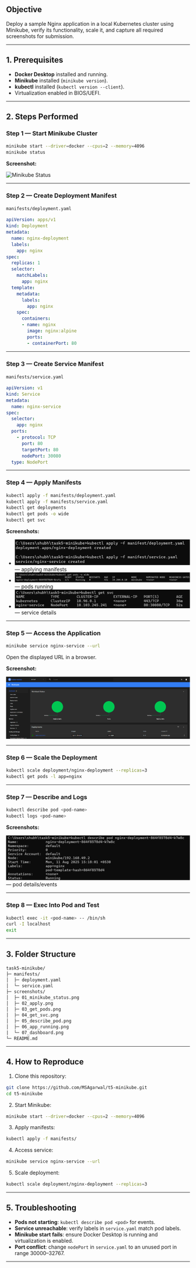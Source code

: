 ## Objective
Deploy a sample Nginx application in a local Kubernetes cluster using Minikube, verify its functionality, scale it, and capture all required screenshots for submission.

---

## 1. Prerequisites
- **Docker Desktop** installed and running.
- **Minikube** installed (`minikube version`).
- **kubectl** installed (`kubectl version --client`).
- Virtualization enabled in BIOS/UEFI.

---

## 2. Steps Performed

### Step 1 — Start Minikube Cluster
```bash
minikube start --driver=docker --cpus=2 --memory=4096
minikube status
````

**Screenshot:** 

![Minikube Status](screenshots/01_minikube_status.png)

---

### Step 2 — Create Deployment Manifest

`manifests/deployment.yaml`

```yaml
apiVersion: apps/v1
kind: Deployment
metadata:
  name: nginx-deployment
  labels:
    app: nginx
spec:
  replicas: 1
  selector:
    matchLabels:
      app: nginx
  template:
    metadata:
      labels:
        app: nginx
    spec:
      containers:
      - name: nginx
        image: nginx:alpine
        ports:
        - containerPort: 80
```

---

### Step 3 — Create Service Manifest

`manifests/service.yaml`

```yaml
apiVersion: v1
kind: Service
metadata:
  name: nginx-service
spec:
  selector:
    app: nginx
  ports:
    - protocol: TCP
      port: 80
      targetPort: 80
      nodePort: 30080
  type: NodePort
```

---

### Step 4 — Apply Manifests

```bash
kubectl apply -f manifests/deployment.yaml
kubectl apply -f manifests/service.yaml
kubectl get deployments
kubectl get pods -o wide
kubectl get svc
```

**Screenshots:**

* ![Minikube Status](screenshots/02_apply.png) — applying manifests
* ![Minikube Status](screenshots/03_get_pods.png) — pods running
* ![Minikube Status](screenshots/04_get_svc.png) — service details

---

### Step 5 — Access the Application

```bash
minikube service nginx-service --url
```

Open the displayed URL in a browser.

**Screenshot:**

![Minikube Status](screenshots/07_dashboard.png)

---

### Step 6 — Scale the Deployment

```bash
kubectl scale deployment/nginx-deployment --replicas=3
kubectl get pods -l app=nginx
```

---

### Step 7 — Describe and Logs

```bash
kubectl describe pod <pod-name>
kubectl logs <pod-name>
```

**Screenshots:**

![Minikube Status](screenshots/05_describe_pod.png) — pod details/events

---

### Step 8 — Exec Into Pod and Test

```bash
kubectl exec -it <pod-name> -- /bin/sh
curl -I localhost
exit
```

---

## 3. Folder Structure

```
task5-minikube/
├─ manifests/
│  ├─ deployment.yaml
│  └─ service.yaml
├─ screenshots/
│  ├─ 01_minikube_status.png
│  ├─ 02_apply.png
│  ├─ 03_get_pods.png
│  ├─ 04_get_svc.png
│  ├─ 05_describe_pod.png
│  ├─ 06_app_running.png
|  └─ 07_dashboard.png
└─ README.md
```

---

## 4. How to Reproduce

1. Clone this repository:

```bash
git clone https://github.com/MSAgarwal/t5-minikube.git
cd t5-minikube
```

2. Start Minikube:

```bash
minikube start --driver=docker --cpus=2 --memory=4096
```

3. Apply manifests:

```bash
kubectl apply -f manifests/
```

4. Access service:

```bash
minikube service nginx-service --url
```

5. Scale deployment:

```bash
kubectl scale deployment/nginx-deployment --replicas=3
```

---

## 5. Troubleshooting

* **Pods not starting**: `kubectl describe pod <pod>` for events.
* **Service unreachable**: verify labels in `service.yaml` match pod labels.
* **Minikube start fails**: ensure Docker Desktop is running and virtualization is enabled.
* **Port conflict**: change `nodePort` in `service.yaml` to an unused port in range 30000–32767.

---
